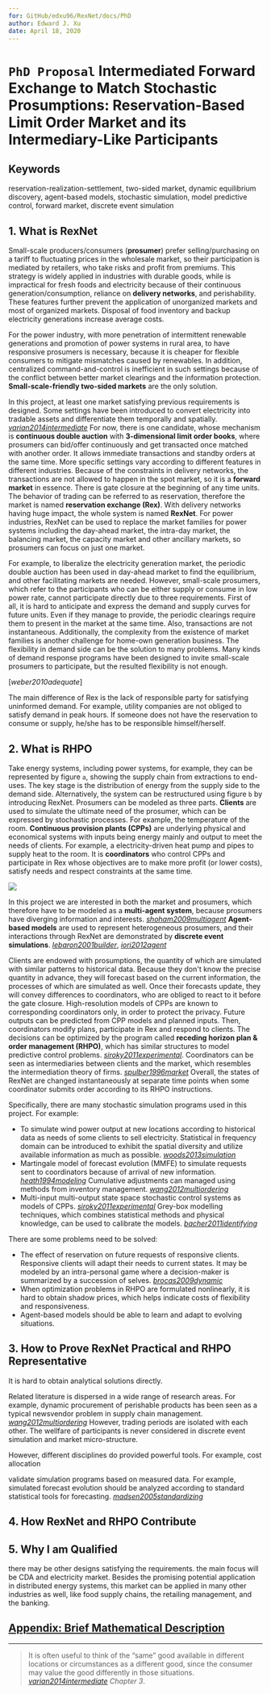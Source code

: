 ```yaml
---
for: GitHub/edxu96/RexNet/docs/PhD
author: Edward J. Xu
date: April 18, 2020
---
```


# `PhD Proposal` Intermediated Forward Exchange to Match Stochastic Prosumptions: Reservation-Based Limit Order Market and its Intermediary-Like Participants

## Keywords

reservation-realization-settlement, two-sided market, dynamic equilibrium discovery, agent-based models, stochastic simulation, model predictive control, forward market, discrete event simulation

## 1. What is RexNet

Small-scale producers/consumers (__prosumer__) prefer selling/purchasing on a tariff to fluctuating prices in the wholesale market, so their participation is mediated by retailers, who take risks and profit from premiums. This strategy is widely applied in industries with durable goods, while is impractical for fresh foods and electricity because of their continuous generation/consumption, reliance on __delivery networks__, and perishability. These features further prevent the application of unorganized markets and most of organized markets. Disposal of food inventory and backup electricity generations increase average costs.

For the power industry, with more penetration of intermittent renewable generations and promotion of power systems in rural area, to have responsive prosumers is necessary, because it is cheaper for flexible consumers to mitigate mismatches caused by renewables. In addition, centralized command-and-control is inefficient in such settings because of the conflict between better market clearings and the information protection. __Small-scale-friendly two-sided markets__ are the only solution.

In this project, at least one market satisfying previous requirements is designed. Some settings have been introduced to convert electricity into tradable assets and differentiate them temporally and spatially. [_varian2014intermediate_] For now, there is one candidate, whose mechanism is __continuous double auction__ with __3-dimensional limit order books__, where prosumers can bid/offer continuously and get transacted once matched with another order. It allows immediate transactions and standby orders at the same time. More specific settings vary according to different features in different industries. Because of the constraints in delivery networks, the transactions are not allowed to happen in the spot market, so it is a __forward market__ in essence. There is gate closure at the beginning of any time units. The behavior of trading can be referred to as reservation, therefore the market is named __reservation exchange (Rex)__. With delivery networks having huge impact, the whole system is named __RexNet__. For power industries, RexNet can be used to replace the market families for power systems including the day-ahead market, the intra-day market, the balancing market, the capacity market and other ancillary markets, so prosumers can focus on just one market.

For example, to liberalize the electricity generation market, the periodic double auction has been used in day-ahead market to find the equilibrium, and other facilitating markets are needed. However, small-scale prosumers, which refer to the participants who can be either supply or consume in low power rate, cannot participate directly due to three requirements. First of all, it is hard to anticipate and express the demand and supply curves for future units. Even if they manage to provide, the periodic clearings require them to present in the market at the same time. Also, transactions are not instantaneous. Additionally, the complexity from the existence of market families is another challenge for home-own generation business. The flexibility in demand side can be the solution to many problems. Many kinds of demand response programs have been designed to invite small-scale prosumers to participate, but the resulted flexibility is not enough.

[_weber2010adequate_]

The main difference of Rex is the lack of responsible party for satisfying uninformed demand. For example, utility companies are not obliged to satisfy demand in peak hours. If someone does not have the reservation to consume or supply, he/she has to be responsible himself/herself.

## 2. What is RHPO

Take energy systems, including power systems, for example, they can be represented by figure `a`, showing the supply chain from extractions to end-uses. The key stage is the distribution of energy from the supply side to the demand side. Alternatively, the system can be restructured using figure `b` by introducing RexNet. Prosumers can be modeled as three parts. __Clients__ are used to simulate the ultimate need of the prosumer, which can be expressed by stochastic processes. For example, the temperature of the room. __Continuous provision plants (CPPs)__ are underlying physical and economical systems with inputs being energy mainly and output to meet	the	needs	of clients. For example, a electricity-driven heat pump and pipes to supply heat to the room. It is __coordinators__ who control CPPs and participate in Rex whose objectives are to make more profit (or lower costs), satisfy needs and respect constraints at the same time.

![](../../images/1-3.png)

In this project we are interested in both the market and prosumers, which therefore have to be modeled as a __multi-agent system__, because prosumers have diverging information and interests. [_shoham2009multiagent_] __Agent-based models__ are used to represent heterogeneous prosumers, and their interactions through RexNet are demonstrated by __discrete event simulations__. [_lebaron2001builder_], [_iori2012agent_]

Clients are endowed with prosumptions, the quantity of which are simulated with similar patterns to historical data. Because they don't know the precise quantity in advance, they will forecast based on the current information, the processes of which are simulated as well. Once their forecasts update, they will convey differences to coordinators, who are obliged to react to it before the gate closure. High-resolution models of CPPs are known to corresponding coordinators only, in order to protect the privacy. Future outputs can be predicted from CPP models and planned inputs. Then, coordinators modify plans, participate in Rex and respond to clients. The decisions can be optimized by the program called __receding horizon plan & order management (RHPO)__, which has similar structures to model predictive control problems. [_siroky2011experimental_]. Coordinators can be seen as intermediaries between clients and the market, which resembles the intermediation theory of firms. [_spulber1996market_] Overall, the states of RexNet are changed instantaneously at separate time points when some coordinator submits order according to its RHPO instructions.

Specifically, there are many stochastic simulation programs used in this project. For example:

* To simulate wind power output at new locations according to historical data as needs of some clients to sell electricity. Statistical in frequency domain can be introduced to exhibit the spatial diversity and utilize available information as much as possible. [_woods2013simulation_]
* Martingale model of forecast evolution (MMFE) to simulate requests sent to coordinators because of arrival of new information. [_heath1994modeling_] Cumulative adjustments can managed using methods from inventory management. [_wang2012multiordering_]
* Multi-input multi-output state space stochastic control systems as models of CPPs. [_siroky2011experimental_] Grey-box modelling techniques, which combines statistical methods and physical knowledge, can be used to calibrate the models. [_bacher2011identifying_]

There are some problems need to be solved:

* The effect of reservation on future requests of responsive clients. Responsive clients will adapt their needs to current states. It may be modeled by an intra-personal game where a decision-maker is summarized by a succession of selves. [_brocas2009dynamic_]
* When optimization problems in RHPO are formulated nonlinearly, it is hard to obtain shadow prices, which helps indicate costs of flexibility and responsiveness.
* Agent-based models should be able to learn and adapt to evolving situations.

## 3. How to Prove RexNet Practical and RHPO Representative

It is hard to obtain analytical solutions directly.

Related literature is dispersed in a wide range of research areas. For example, dynamic procurement of perishable products has been seen as a typical newsvendor problem in supply chain management. [_wang2012multiordering_] However, trading periods are isolated with each other. The wellfare of participants is never considered in discrete event simulation and market micro-structure.

However, different disciplines do provided powerful tools. For example, cost allocation

validate simulation programs based on measured data. For example, simulated forecast evolution should be analyzed according to standard statistical tools for forecasting. [_madsen2005standardizing_]

## 4. How RexNet and RHPO Contribute



## 5. Why I am Qualified

there may be other designs satisfying the requirements. the main focus will be CDA and electricity market. Besides the promising potential application in distributed energy systems, this market can be applied in many other industries as well, like food supply chains, the retailing management, and the banking.

## [Appendix: Brief Mathematical Description](./appendix.md)

---

[_wang2012multiordering_]: https://github.com/edxu96/symposium/tree/master/src
[_varian2014intermediate_]: https://github.com/edxu96/symposium/tree/master/src
[_woods2013simulation_]: https://github.com/edxu96/symposium/tree/master/src
[_madsen2005standardizing_]: https://github.com/edxu96/symposium/tree/master/src
[_bacher2011identifying_]: https://github.com/edxu96/symposium/tree/master/src
[_siroky2011experimental_]: https://github.com/edxu96/symposium/tree/master/src
[_brocas2009dynamic_]: https://github.com/edxu96/symposium/tree/master/src
[_heath1994modeling_]: https://github.com/edxu96/symposium/tree/master/src
[_lebaron2001builder_]: https://github.com/edxu96/symposium/tree/master/src
[_iori2012agent_]: https://github.com/edxu96/symposium/tree/master/src
[_spulber1996market_]: https://github.com/edxu96/symposium/tree/master/src
[_shoham2009multiagent_]: https://github.com/edxu96/symposium/tree/master/src

> It is often useful to think of the “same” good available in different locations or circumstances as a different good, since the consumer may value the good differently in those situations. [_varian2014intermediate_] _Chapter 3_.
